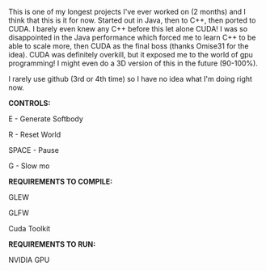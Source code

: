 This is one of my longest projects I've ever worked on (2 months) and I think that this is it for now. Started out in Java, then to C++, then ported to CUDA. I barely even knew any C++ before this let alone CUDA! I was so disappointed in the Java performance which forced me to learn C++ to be able to scale more, then CUDA as the final boss (thanks Omise31 for the idea). CUDA was definitely overkill, but it exposed me to the world of gpu programming! I might even do a 3D version of this in the future (90-100%).

I rarely use github (3rd or 4th time) so I have no idea what I'm doing right now. 

**CONTROLS:**

E - Generate Softbody

R - Reset World

SPACE - Pause

G - Slow mo

**REQUIREMENTS TO COMPILE:**

GLEW

GLFW

Cuda Toolkit

**REQUIREMENTS TO RUN:**

NVIDIA GPU

